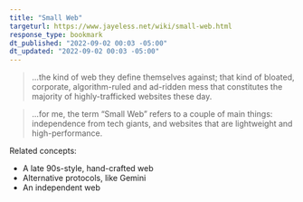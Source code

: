 ```yaml
---
title: "Small Web"
targeturl: https://www.jayeless.net/wiki/small-web.html
response_type: bookmark
dt_published: "2022-09-02 00:03 -05:00"
dt_updated: "2022-09-02 00:03 -05:00"
---
```


> ...the kind of web they define themselves against; that kind of bloated, corporate, algorithm-ruled and ad-ridden mess that constitutes the majority of highly-trafficked websites these day.

> ...for me, the term “Small Web” refers to a couple of main things: independence from tech giants, and websites that are lightweight and high-performance. 

Related concepts:

- A late 90s-style, hand-crafted web
- Alternative protocols, like Gemini
- An independent web